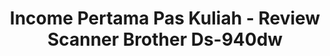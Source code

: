 ---
id: 00001
vid: _MSC8bQEMLY
title: Income Pertama Pas Kuliah - Review Scanner Brother Ds-940dw
minutes: 4
img: http://i3.ytimg.com/vi/_MSC8bQEMLY/maxresdefault.jpg
creator:
  title: Felicia Putri Tjisaka
  description: Investment Storyteller
  img: https://i.ibb.co/PMhqncM/236322812-898285697737967-4997289346982617108-n.jpg
---